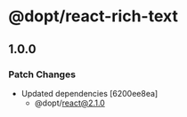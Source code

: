 # @dopt/react-rich-text

## 1.0.0

### Patch Changes

- Updated dependencies [6200ee8ea]
  - @dopt/react@2.1.0
